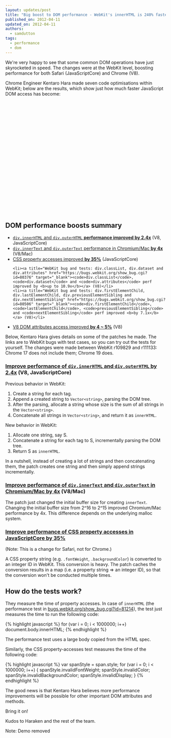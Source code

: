 ```yaml
---
layout: updates/post
title: "Big boost to DOM performance - WebKit's innerHTML is 240% faster"
published_on: 2012-04-11
updated_on: 2012-04-11
authors:
  - samdutton
tags:
  - performance
  - dom
---
```

<p>We're very happy to see that some common DOM operations have just skyrocketed in speed. The changes were at the WebKit level, boosting performance for both Safari (JavaScriptCore) and Chrome (V8).</p>

<p>Chrome Engineer Kentaro Hara made seven code optimisations within WebKit; below are the results, which show just how much faster JavaScript DOM access has become:</p>

<div id="chart_div"  style="height: 350px;"></div>



<h2>DOM performance boosts summary</h2>

<ul>
<li><a title="WebKit bug and tests: div.innerHTML and div.outerHTML" href="https://bugs.webkit.org/show_bug.cgi?id=81214" target="_blank"><code>div.innerHTML</code> and <code>div.outerHTML</code> <b>performance improved by 2.4x</b></a> (V8, JavaScriptCore)

<li><a title="WebKit bug and tests: div.innerText and div.outerText" href="https://bugs.webkit.org/show_bug.cgi?id=81192" target="_blank"><code>div.innerText</code> and <code>div.outerText</code> performance in Chromium/Mac <b>by 4x</b></a> (V8/Mac)

<li><a title="WebKit bug and tests: CSS property accesses" href="https://bugs.webkit.org/show_bug.cgi?id=80250" target="_blank">CSS property accesses improved <b>by 35%</b></a> (JavaScriptCore)

    <li><a title="WebKit bug and tests: div.classList, div.dataset and div.attributes" href="https://bugs.webkit.org/show_bug.cgi?id=80376" target="_blank"><code>div.classList</code>, <code>div.dataset</code> and <code>div.attributes</code> perf improved by <b>up to 10.9x</b></a> (V8)</li>
    <li><a title="WebKit bug and tests: div.firstElementChild, div.lastElementChild, div.previousElementSibling and div.nextElementSibling" href="https://bugs.webkit.org/show_bug.cgi?id=80506" target="_blank"><code>div.firstElementChild</code>, <code>lastElementChild</code>, <code>previousElementSibling</code> and <code>nextElementSibling</code> perf improved <b>by 7.1x</b></a> (V8)</li>
   <li><a title="WebKit bug and tests: V8 DOM attributes" href="https://bugs.webkit.org/show_bug.cgi?id=80685" target="_blank">V8 DOM attributes access improved <b>by 4 ~ 5%</b></a> (V8)</li>
</ul>



<p>Below, Kentaro Hara gives details on some of the patches he made. The links are to WebKit bugs with test cases, so you can try out the tests for yourself. The changes were made between WebKit r109829 and r111133: Chrome 17 does not include them; Chrome 19 does.</p>

<h3><a title="WebKit bug and tests: div.innerHTML and div.outerHTML" href="https://bugs.webkit.org/show_bug.cgi?id=81214" target="_blank">Improve performance of <code>div.innerHTML</code> and <code>div.outerHTML</code> by 2.4x</a> (V8, JavaScriptCore)</h3>

<p>Previous behavior in WebKit:</p>
<ol>
    <li>Create a string for each tag.</li>
    <li>Append a created string to <code>Vector&lt;string&gt;</code>, parsing the DOM tree.</li>
    <li>After the parsing, allocate a string whose size is the sum of all strings in the <code>Vector&lt;string&gt;</code>.</li>
    <li>Concatenate all strings in <code>Vector&lt;string&gt;</code>, and return it as <code>innerHTML</code>.</li>
</ol>

<p>New behavior in WebKit:</p>
<ol>
    <li>Allocate one string, say S.</li>
    <li>Concatenate a string for each tag to S, incrementally parsing the DOM tree.</li>
    <li>Return S as <code>innerHTML</code>.</li>
</ol>

<p>In a nutshell, instead of creating a lot of strings and then concatenating them, the patch creates one string and then simply append strings incrementally.</p>

<h3><a title="WebKit bug and tests: div.innerText and div.outerText" href="https://bugs.webkit.org/show_bug.cgi?id=81192" target="_blank">Improve performance of <code>div.innerText</code> and <code>div.outerText</code> in Chromium/Mac by 4x</a> (V8/Mac)</h3>

<p>The patch just changed the initial buffer size for creating <code>innerText</code>. Changing the initial buffer size from 2^16 to 2^15 improved Chromium/Mac performance by 4x. This difference depends on the underlying malloc system.</p>

<h3><a title="WebKit bug and tests: CSS property accesses" href="https://bugs.webkit.org/show_bug.cgi?id=80250" target="_blank">Improve performance of CSS property accesses in JavaScriptCore by 35%</a></h3>

<p>(Note: This is a change for Safari, not for Chrome.)</p>

<p>A CSS property string (e.g. <code>.fontWeight</code>, <code>.backgroundColor</code>) is converted to an integer ID in WebKit. This conversion is heavy. The patch caches the conversion results in a map (i.e. a property string => an integer ID), so that the conversion won't be conducted multiple times.</p>


<h2>How do the tests work?</h2>

<p>They measure the time of property accesses. In case of <code>innerHTML</code> (the performance test in <a title="Link to WebKit bug and tests" href="bugs.webkit.org/show_bug.cgi?id=81214" target="_blank">bugs.webkit.org/show_bug.cgi?id=81214</a>), the test just measures the time to run the following code:</p>

{% highlight javascript %}
for (var i = 0; i < 1000000; i++)
    document.body.innerHTML;
{% endhighlight %}

<p>The performance test uses a large body copied from the HTML spec.</p>

<p>Similarly, the CSS property-accesses test measures the time of the following code:</p>

{% highlight javascript %}
var spanStyle = span.style;
for (var i = 0; i < 1000000; i++) {
    spanStyle.invalidFontWeight;
    spanStyle.invalidColor;
    spanStyle.invalidBackgroundColor;
    spanStyle.invalidDisplay;
}
{% endhighlight %}

<p>The good news is that Kentaro Hara believes more performance improvements will be possible for other important DOM attributes and methods.</p>

<p>Bring it on!</p>

<p>Kudos to Haraken and the rest of the team.</p>

Note: Demo removed
